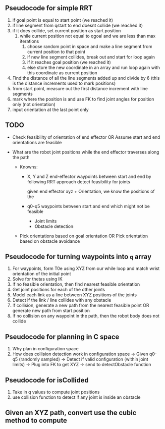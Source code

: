 ## Pseudocode for simple RRT

1. if goal point is equal to start point (we reached it)
1. if line segment from qstart to end doesnt collide (we reached it)
1. if it does collide, set current position as start position
    1. while current position not equal to qgoal and we are less than max iterations
        1. choose random point in space and make a line segment from current  position to that point
        1. if new line segment collides, break out and start for loop again
        1. if it reaches goal position (we reached it)
        1. else store the new coordinate in an array and run loop again with this coordinate as current position
1. Find the distance of all the line segments added up and divide by 6 (this is the distance increments used to mark positions)
1. from start point, measure out the first distance increment with line segments
1. mark where the position is and use FK to find joint angles for position only (not orientation)
1. input orientation at the last point only

## TODO
- Check feasibility of orientation of end effector
    OR 
  Assume start and end orientations are feasible
- What are the robot joint positions while the end effector traverses along the path

    - Knowns:
        - X, Y and Z end-effector waypoints between start and end by following RRT approach
            detect feasibility for joints

            given end effector xyz + Orientation, we know the positions of the 
        
        
        - q0-q5 waypoints between start and end which might not be feasible
            - Joint limits
            - Obstacle detection
        
    - Pick orientations based on goal orientation 
      OR 
      Pick orientation based on obstacle avoidance

## Pseudocode for turning waypoints into `q` array

1. For waypoints, form T0e using XYZ from our while loop and match wrist orientation of the initial point
1. Solve for thetas using IK
1. If no feasible orientation, then find nearest feasible orientation
1. Get joint positions for each of the other joints
1. Model each link as a line between XYZ positions of the joints
1. Detect if the link / line collides with any obstacle
1. If collision, generate a new path from the nearest feasible point
OR
generate new path from start position
1. If no collision on any waypoint in the path, then the robot body does not collide

## Pseudocode for planning in C space

1. Why plan in configuration space
1. How does collision detection work in configuration space
    -> Given q0-q5 (randomly sampled)
    -> Detect if valid configuration (within joint limits)
    -> Plug into FK to get XYZ
    -> send to detectObstacle function


## Pseudocode for isCollided

1. Take in q values to compute joint positions
1. use collision function to detect if any joint is inside an obstacle


## Given an XYZ path, convert use the cubic method to compute 